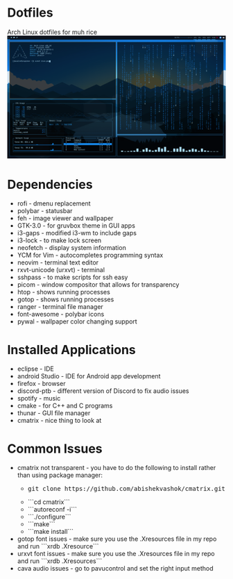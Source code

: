 # Dotfiles
Arch Linux dotfiles for muh rice
![Demo](rice.png)

# Dependencies
<ul> 
  <li>rofi - dmenu replacement</li>
  <li>polybar - statusbar</li>
  <li>feh - image viewer and wallpaper</li>
  <li>GTK-3.0 - for gruvbox theme in GUI apps</li>
  <li>i3-gaps - modified i3-wm to include gaps</li>
  <li>i3-lock - to make lock screen</li>
  <li>neofetch - display system information</li>
  <li>YCM for Vim - autocompletes programming syntax</li>
  <li>neovim - terminal text editor</li>
  <li>rxvt-unicode (urxvt) - terminal</li>
  <li>sshpass - to make scripts for ssh easy</li>
  <li>picom - window compositor that allows for transparency</li>
  <li>htop - shows running processes</li>
  <li>gotop - shows running processes</li>
  <li>ranger - terminal file manager</li>
  <li>font-awesome - polybar icons</li>
  <li>pywal - wallpaper color changing support</li>
</ul>

# Installed Applications
<ul>
  <li>eclipse - IDE</li>
  <li>android Studio - IDE for Android app development</li>
  <li>firefox - browser</li>
  <li>discord-ptb - different version of Discord to fix audio issues</li>
  <li>spotify - music</li>
  <li>cmake - for C++ and C programs</li>
  <li>thunar - GUI file manager</li>
  <li>cmatrix - nice thing to look at</li>
</ul>

# Common Issues
<ul>
  <li>cmatrix not transparent - you have to do the following to install rather than using package manager:
    <ul>
      <li><pre>git clone https://github.com/abishekvashok/cmatrix.git</pre></li>
      <li>```cd cmatrix```</li>
      <li>```autoreconf -i```</li>
      <li>```./configure```</li>
      <li>```make```</li>
      <li>```make install```</li>
    </ul>
  </li>
   
  <li>gotop font issues - make sure you use the .Xresources file in my repo and run ```xrdb .Xresource```</li>
  <li>urxvt font issues - make sure you use the .Xresources file in my repo and run ```xrdb .Xresources```</li>
  <li>cava audio issues - go to pavucontrol and set the right input method</li>
</ul>
